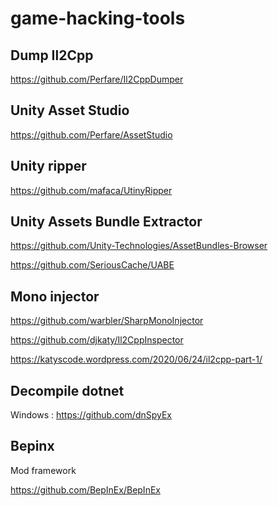 # game-hacking-tools

## Dump Il2Cpp

https://github.com/Perfare/Il2CppDumper

## Unity Asset Studio

https://github.com/Perfare/AssetStudio 


## Unity ripper

https://github.com/mafaca/UtinyRipper


## Unity Assets Bundle Extractor

https://github.com/Unity-Technologies/AssetBundles-Browser

https://github.com/SeriousCache/UABE


## Mono injector

https://github.com/warbler/SharpMonoInjector

https://github.com/djkaty/Il2CppInspector

https://katyscode.wordpress.com/2020/06/24/il2cpp-part-1/


## Decompile dotnet

Windows : https://github.com/dnSpyEx

## Bepinx

Mod framework

https://github.com/BepInEx/BepInEx